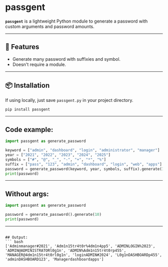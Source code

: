 # passgent

**`passgent`** is a lightweight Python module to generate a password with custom arguments and password amounts.

---

## 🔧 Features

- Generate many password with suffixies and symbol.
- Doesn't require a module.

---

## 📦 Installation

If using locally, just save `passgent.py` in your project directory.

```bash
pip install passgent
```

---

## Code example:
```python
import passgent as generate_password

keyword = ["admin", "dashboard", "login", "administrator", "manager"]
year = ["2021", "2022", "2023", "2024", "2025"]
symbols = ["#", "@", "_", "-", "+", "*", "%"]
suffix = ["pass", "123", "admin", "dashboard", "login", "web", "apps"]
password = generate_password(keyword, year, symbols, suffix).generate(10)
print(password)
```

---

## Without args:
```python
import passgent as generate_password

password = generate_password().generate(10)
print(password)
```
---

```

## Output:
``` bash
['Adminmanager#2021', 'Adm1n15tr4t0r%4dm1n4pp5', 'ADMINLOGIN%2023', 'ADMIN@ADMINISTRATORl0g1n', 'ADMIN%Adm1n15tr4t0rp455', 'MANAGER@4dm1n15tr4t0rl0g1n', 'loginADMIN#2024', 'L0g1nDASHBOARDp455', 'adminDASHBOARD123', 'Managerdashboardapps']
```
